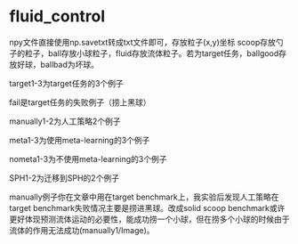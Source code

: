 # fluid_control
npy文件直接使用np.savetxt转成txt文件即可，存放粒子(x,y)坐标 scoop存放勺子的粒子，ball存放小球粒子，fluid存放流体粒子。若为target任务，ballgood存放好球，ballbad为坏球。

target1-3为target任务的3个例子 

fail是target任务的失败例子（捞上黑球）

manually1-2为人工策略2个例子 

meta1-3为使用meta-learning的3个例子 

nometa1-3为不使用meta-learning的3个例子

SPH1-2为迁移到SPH的2个例子

manually例子你在文章中用在target benchmark上，我实验后发现人工策略在target benchmark失败情况主要是捞进黑球。改成solid scoop benchmark或许更好体现预测流体运动的必要性，能成功捞一个小球，但在捞多个小球的时候由于流体的作用无法成功(manually1/Image)。
